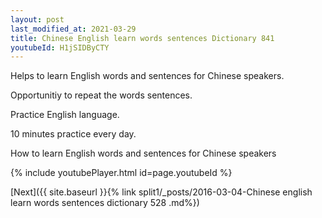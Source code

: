 ```yaml
---
layout: post
last_modified_at: 2021-03-29
title: Chinese English learn words sentences Dictionary 841 
youtubeId: H1jSIDByCTY
---
```

 
 
Helps to learn English words and sentences for Chinese speakers.

Opportunitiy to repeat the words sentences. 

Practice English language. 
 
10 minutes practice every day. 
 
How to learn English words and sentences for Chinese speakers 
 
{% include youtubePlayer.html id=page.youtubeId %}
 
 
[Next]({{ site.baseurl }}{% link  split1/_posts/2016-03-04-Chinese english learn words sentences dictionary 528 .md%})
 
